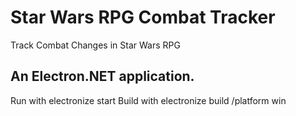 # Star Wars RPG Combat Tracker
Track Combat Changes in Star Wars RPG
<h2>An Electron.NET application.</h2>
Run with electronize start
Build with electronize build /platform win
